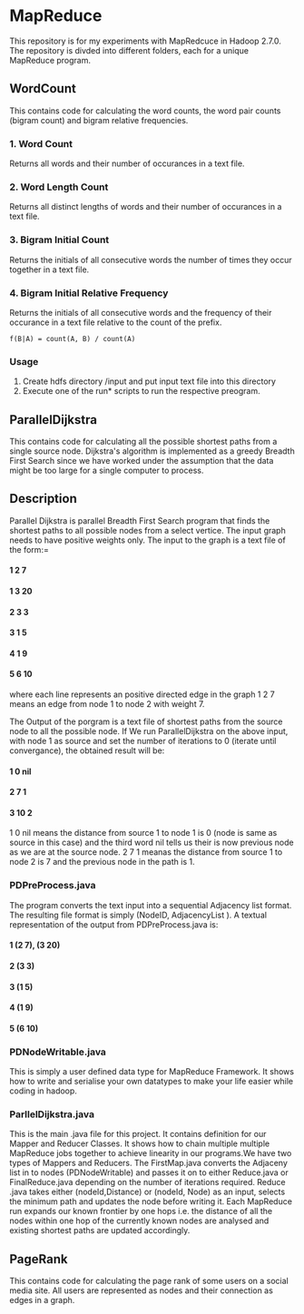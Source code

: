 # MapReduce

This repository is for my experiments with MapRedcuce in Hadoop 2.7.0. The repository is divded into different folders, each for a unique 
MapReduce program. 

## WordCount
 This contains code for calculating the word counts, the word pair counts (bigram count) and bigram relative frequencies.
 
### 1. Word Count
Returns all words and their number of occurances in a text file.
### 2. Word Length Count
Returns all distinct lengths of words and their number of occurances in a text file.
### 3. Bigram Initial Count
Returns the initials of all consecutive words the number of times they occur together in a text file.
### 4. Bigram Initial Relative Frequency
Returns the initials of all consecutive words and the frequency of their occurance in a text file relative to the count of the prefix.
```
f(B|A) = count(A, B) / count(A)
```
### Usage
1. Create hdfs directory /input and put input text file into this directory
2. Execute one of the run* scripts to run the respective preogram.


 ## ParallelDijkstra
 This contains code for calculating all the possible shortest paths from a single source node. Dijkstra's algorithm is implemented as a 
 greedy Breadth First Search since we have worked under the assumption that the data might be too large for a single computer to process.
 
 
## Description
Parallel Dijkstra is parallel Breadth First Search program that finds the shortest paths to all possible nodes from a select vertice.
The input graph needs to have positive weights only. The input to the graph is a text file of the form:=

#### 1 2 7
#### 1 3 20
#### 2 3 3
#### 3 1 5
#### 4 1 9
#### 5 6 10

where each line represents an positive directed edge in the graph 1 2 7 means an edge from node 1 to node 2 with weight 7.

The Output of the porgram is a text file of shortest paths from the source node to all the possible node.
If We run ParallelDijkstra on the above input, with node 1 as source and set the number of iterations to 0 (iterate until convergance), the obtained result will be:

#### 1 0 nil
#### 2 7 1
#### 3 10 2

1 0 nil means the distance from source 1 to node 1 is 0 (node is same as source in this case) and the third word nil tells us their is
now previous node as we are at the source node. 2 7 1 meanas the distance from source 1 to node 2 is 7 and the previous node in the path
is 1. 

### PDPreProcess.java
The program converts the text input into a sequential Adjacency list format. The resulting file format is simply  (NodeID, AdjacencyList ).
A textual representation of the output from PDPreProcess.java is:

#### 1 (2 7), (3 20)
#### 2 (3 3)
#### 3 (1 5)
#### 4 (1 9)
#### 5 (6 10)


### PDNodeWritable.java
This is simply a user defined data type for MapReduce Framework. It shows how to write and serialise your own datatypes to make your life easier while coding in  hadoop.



### ParllelDijkstra.java
This is the main .java file for this project. It contains definition for our Mapper and Reducer Classes. It shows how to chain multiple
multiple MapReduce jobs together to achieve linearity in our programs.We have two types of Mappers and Reducers. The FirstMap.java converts the Adjaceny list in to nodes (PDNodeWritable) and passes it on to either Reduce.java or FinalReduce.java depending on the number of iterations required. Reduce .java takes either (nodeId,Distance) or (nodeId, Node) as an input, selects the minimum path and updates the node before writing it. Each MapReduce run expands our known frontier by one hops i.e. the distance of all the nodes within one hop of the currently known nodes are analysed and existing shortest paths are updated accordingly. 




 
 ## PageRank
 This contains code for calculating the page rank of some users on a social media site. All users are represented as nodes and their 
 connection as edges in a graph. 
